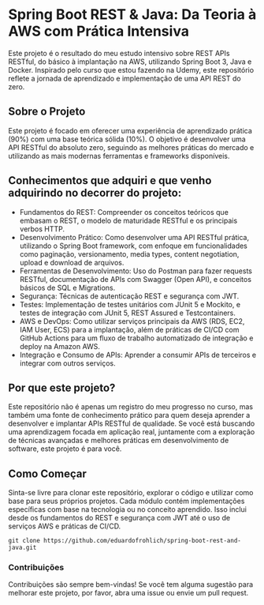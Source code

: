 # Spring Boot REST & Java: Da Teoria à AWS com Prática Intensiva

Este projeto é o resultado do meu estudo intensivo sobre REST APIs RESTful, do básico à implantação na AWS, utilizando Spring Boot 3, Java e Docker. Inspirado pelo curso que estou fazendo na Udemy, este repositório reflete a jornada de aprendizado e implementação de uma API REST do zero.

## Sobre o Projeto
Este projeto é focado em oferecer uma experiência de aprendizado prática (90%) com uma base teórica sólida (10%). O objetivo é desenvolver uma API RESTful do absoluto zero, seguindo as melhores práticas do mercado e utilizando as mais modernas ferramentas e frameworks disponíveis.

## Conhecimentos que adquiri e que venho adquirindo no decorrer do projeto:
- Fundamentos do REST: Compreender os conceitos teóricos que embasam o REST, o modelo de maturidade RESTful e os principais verbos HTTP.
- Desenvolvimento Prático: Como desenvolver uma API RESTful prática, utilizando o Spring Boot framework, com enfoque em funcionalidades como paginação, versionamento, media types, content negotiation, upload e download de arquivos.
- Ferramentas de Desenvolvimento: Uso do Postman para fazer requests RESTful, documentação de APIs com Swagger (Open API), e conceitos básicos de SQL e Migrations.
- Segurança: Técnicas de autenticação REST e segurança com JWT.
- Testes: Implementação de testes unitários com JUnit 5 e Mockito, e testes de integração com JUnit 5, REST Assured e Testcontainers.
- AWS e DevOps: Como utilizar serviços principais da AWS (RDS, EC2, IAM User, ECS) para a implantação, além de práticas de CI/CD com GitHub Actions para um fluxo de trabalho automatizado de integração e deploy na Amazon AWS.
- Integração e Consumo de APIs: Aprender a consumir APIs de terceiros e integrar com outros serviços.

## Por que este projeto?
Este repositório não é apenas um registro do meu progresso no curso, mas também uma fonte de conhecimento prático para quem deseja aprender a desenvolver e implantar APIs RESTful de qualidade. Se você está buscando uma aprendizagem focada em aplicação real, juntamente com a exploração de técnicas avançadas e melhores práticas em desenvolvimento de software, este projeto é para você.

## Como Começar
Sinta-se livre para clonar este repositório, explorar o código e utilizar como base para seus próprios projetos. Cada módulo contém implementações específicas com base na tecnologia ou no conceito aprendido. Isso inclui desde os fundamentos do REST e segurança com JWT até o uso de serviços AWS e práticas de CI/CD.
```
git clone https://github.com/eduardofrohlich/spring-boot-rest-and-java.git
```

### Contribuições
Contribuições são sempre bem-vindas! Se você tem alguma sugestão para melhorar este projeto, por favor, abra uma issue ou envie um pull request.
